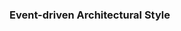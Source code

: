 <div id="title">

### Event-driven Architectural Style

</div>
<div id="body">

<include src="./what/embed.md" boilerplate  />

</div>